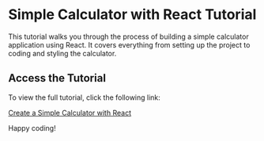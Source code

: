 # Simple Calculator with React Tutorial

This tutorial walks you through the process of building a simple calculator application using React. It covers everything from setting up the project to coding and styling the calculator.

## Access the Tutorial

To view the full tutorial, click the following link:

[Create a Simple Calculator with React](https://gangforcode.com/creating-a-simple-calculator-with-react/)

Happy coding!

